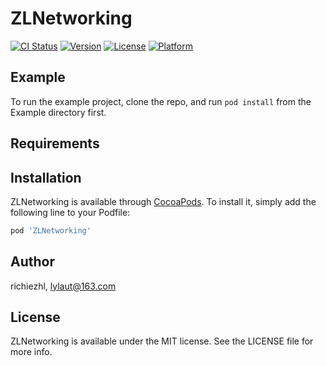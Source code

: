 # ZLNetworking

[![CI Status](https://img.shields.io/travis/richiezhl/ZLNetworking.svg?style=flat)](https://travis-ci.org/richiezhl/ZLNetworking)
[![Version](https://img.shields.io/cocoapods/v/ZLNetworking.svg?style=flat)](https://cocoapods.org/pods/ZLNetworking)
[![License](https://img.shields.io/cocoapods/l/ZLNetworking.svg?style=flat)](https://cocoapods.org/pods/ZLNetworking)
[![Platform](https://img.shields.io/cocoapods/p/ZLNetworking.svg?style=flat)](https://cocoapods.org/pods/ZLNetworking)

## Example

To run the example project, clone the repo, and run `pod install` from the Example directory first.

## Requirements

## Installation

ZLNetworking is available through [CocoaPods](https://cocoapods.org). To install
it, simply add the following line to your Podfile:

```ruby
pod 'ZLNetworking'
```

## Author

richiezhl, lylaut@163.com

## License

ZLNetworking is available under the MIT license. See the LICENSE file for more info.
